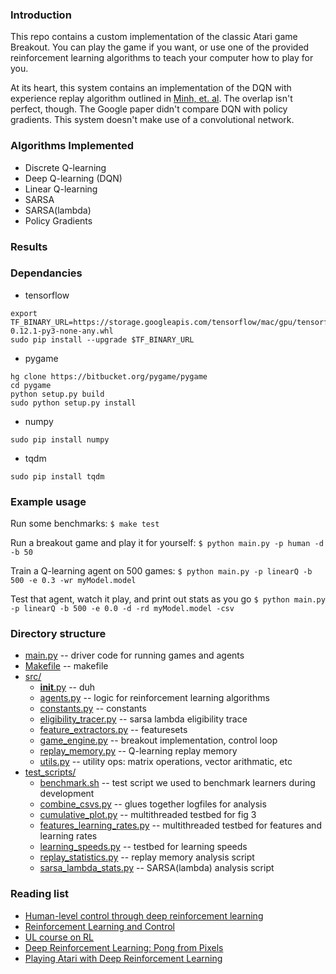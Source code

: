 ### Introduction


This repo contains a custom implementation of the classic Atari game Breakout. You can play the game if you want, or use one of the provided reinforcement learning algorithms to teach your computer how to play for you.

At its heart, this system contains an implementation of the DQN with experience replay algorithm outlined in [Minh, et. al](http://www.davidqiu.com:8888/research/nature14236.pdf). The overlap isn't perfect, though. The Google paper didn't compare DQN with policy gradients. This system doesn't make use of a convolutional network.

### Algorithms Implemented

* Discrete Q-learning
* Deep Q-learning (DQN)
* Linear Q-learning
* SARSA
* SARSA(lambda)
* Policy Gradients




### Results





### Dependancies

* tensorflow
```
export TF_BINARY_URL=https://storage.googleapis.com/tensorflow/mac/gpu/tensorflow_gpu-0.12.1-py3-none-any.whl
sudo pip install --upgrade $TF_BINARY_URL
```
* pygame
```
hg clone https://bitbucket.org/pygame/pygame
cd pygame
python setup.py build
sudo python setup.py install
```
* numpy
```
sudo pip install numpy
```
* tqdm
```
sudo pip install tqdm
```

### Example usage

Run some benchmarks:
`$ make test`

Run a breakout game and play it for yourself:
`$ python main.py -p human -d -b 50`

Train a Q-learning agent on 500 games:
`$ python main.py -p linearQ -b 500 -e 0.3 -wr myModel.model`

Test that agent, watch it play, and print out stats as you go
`$ python main.py -p linearQ -b 500 -e 0.0 -d -rd myModel.model -csv`

### Directory structure

* [main.py](https://github.com/rpryzant/deep_rl_project/blob/master/main.py)  -- driver code for running games and agents
* [Makefile](https://github.com/rpryzant/deep_rl_project/blob/master/Makefile) -- makefile
* [src/](https://github.com/rpryzant/deep_rl_project/tree/master/src)
  * [__init__.py](https://github.com/rpryzant/deep_rl_project/blob/master/src/__init__.py) -- duh
  * [agents.py](https://github.com/rpryzant/deep_rl_project/blob/master/src/agents.py) -- logic for reinforcement learning algorithms
  * [constants.py](https://github.com/rpryzant/deep_rl_project/blob/master/src/constants.py) -- constants
  * [eligibility_tracer.py](https://github.com/rpryzant/deep_rl_project/blob/master/src/elegibility_tracer.py) -- sarsa lambda eligibility trace
  * [feature_extractors.py](https://github.com/rpryzant/deep_rl_project/blob/master/src/feature_extractors.py) -- featuresets
  * [game_engine.py](https://github.com/rpryzant/deep_rl_project/blob/master/src/game_engine.py) -- breakout implementation, control loop
  * [replay_memory.py](https://github.com/rpryzant/deep_rl_project/blob/master/src/replay_memory.py) -- Q-learning replay memory
  * [utils.py](https://github.com/rpryzant/deep_rl_project/blob/master/src/utils.py) -- utility ops: matrix operations, vector arithmatic, etc
* [test_scripts/](https://github.com/rpryzant/deep_rl_project/tree/master/test_scripts)
  * [benchmark.sh](https://github.com/rpryzant/deep_rl_project/tree/master/test_scripts/benchmark.sh) -- test script we used to benchmark learners during development
   * [combine_csvs.py](https://github.com/rpryzant/deep_rl_project/tree/master/test_scripts/combine_csvs.py) -- glues together logfiles for analysis
   * [cumulative_plot.py](https://github.com/rpryzant/deep_rl_project/tree/master/test_scripts/cumulative_plot.py) -- multithreaded testbed for fig 3
   * [features_learning_rates.py](https://github.com/rpryzant/deep_rl_project/tree/master/test_scripts/features_learning_rates.py) -- multithreaded testbed for features and learning rates
   * [learning_speeds.py](https://github.com/rpryzant/deep_rl_project/tree/master/test_scripts/learning_speeds.py) -- testbed for learning speeds
   * [replay_statistics.py](https://github.com/rpryzant/deep_rl_project/tree/master/test_scripts/replay_statistics.py) -- replay memory analysis script
    * [sarsa_lambda_stats.py](https://github.com/rpryzant/deep_rl_project/tree/master/test_scripts/sarsa_lambda_stats.py) -- SARSA(lambda) analysis script

        

### Reading list

* [Human-level control through deep reinforcement
learning](http://www.davidqiu.com:8888/research/nature14236.pdf)
* [Reinforcement Learning and Control](http://cs229.stanford.edu/notes/cs229-notes12.pdf)
* [UL course on RL](http://www0.cs.ucl.ac.uk/staff/d.silver/web/Teaching.html)
* [Deep Reinforcement Learning: Pong from Pixels](http://karpathy.github.io/2016/05/31/rl/)
* [Playing Atari with Deep Reinforcement Learning](https://arxiv.org/pdf/1312.5602.pdf)


